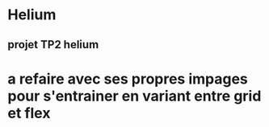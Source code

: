 # Helium
## projet TP2 helium

# a refaire avec ses propres impages pour s'entrainer en variant entre grid et flex
